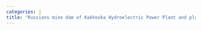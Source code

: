 ```yaml
---
categories: j
title: "Russians mine dam of Kakhovka Hydroelectric Power Plant and plan historic catastrophe  Zelenskyy"
---
```

